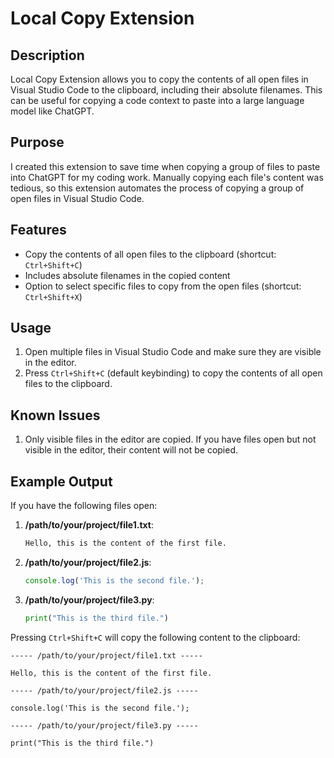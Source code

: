 # Local Copy Extension

## Description

Local Copy Extension allows you to copy the contents of all open files in Visual Studio Code to the clipboard, including their absolute filenames. This can be useful for copying a code context to paste into a large language model like ChatGPT.

## Purpose

I created this extension to save time when copying a group of files to paste into ChatGPT for my coding work. Manually copying each file's content was tedious, so this extension automates the process of copying a group of open files in Visual Studio Code.

## Features

- Copy the contents of all open files to the clipboard (shortcut: `Ctrl+Shift+C`)
- Includes absolute filenames in the copied content
- Option to select specific files to copy from the open files (shortcut: `Ctrl+Shift+X`)

## Usage

1. Open multiple files in Visual Studio Code and make sure they are visible in the editor.
2. Press `Ctrl+Shift+C` (default keybinding) to copy the contents of all open files to the clipboard.

## Known Issues

1. Only visible files in the editor are copied. If you have files open but not visible in the editor, their content will not be copied.

## Example Output

If you have the following files open:

1. **/path/to/your/project/file1.txt**:
    ```txt
    Hello, this is the content of the first file.
    ```

2. **/path/to/your/project/file2.js**:
    ```javascript
    console.log('This is the second file.');
    ```

3. **/path/to/your/project/file3.py**:
    ```python
    print("This is the third file.")
    ```

Pressing `Ctrl+Shift+C` will copy the following content to the clipboard:

```plaintext
----- /path/to/your/project/file1.txt -----

Hello, this is the content of the first file.

----- /path/to/your/project/file2.js -----

console.log('This is the second file.');

----- /path/to/your/project/file3.py -----

print("This is the third file.")

